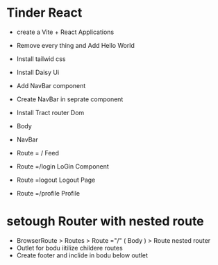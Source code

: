 # Tinder React

- create a Vite + React Applications
- Remove every thing and Add Hello World
- Install tailwid css 
- Install Daisy Ui 
- Add NavBar component
- Create NavBar in seprate component
- Install Tract router Dom


- Body
-    NavBar 
-    Route = / Feed 
-    Route =/login    LoGin Component 
-    Route =logout    Logout Page 
-    Route =/profile  Profile  

# setough Router with nested route
- BrowserRoute > Routes > Route ="/" ( Body ) > Route nested router 
- Outlet for bodu iitilize childere routes 
- Create footer and inclide in bodu below outlet
